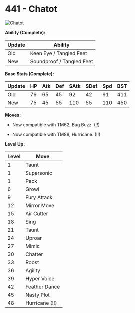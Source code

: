 # 441 - Chatot
![][441]

**Ability (Complete):**

Update | Ability
---    | ---
Old    | Keen Eye / Tangled Feet
New    | Soundproof / Tangled Feet

**Base Stats (Complete):**

Update | HP | Atk | Def | SAtk | SDef | Spd | BST
---    | ---| --- | --- | ---  | ---  | --- | ---
Old    | 76 |  65 |  45 |  92  |  42  |  91  |  411
New    | 75 |  45 |  55 |  110  |  55  |  110  |  450

**Moves:**

 - Now compatible with TM62, Bug Buzz. (!!)

 - Now compatible with TM88, Hurricane. (!!)

**Level Up:**

Level | Move
---   | ---
  1   | Taunt
  1   | Supersonic
  1   | Peck
  6   | Growl
  9   | Fury Attack
 12   | Mirror Move
 15   | Air Cutter
 18   | Sing
 21   | Taunt
 24   | Uproar
 27   | Mimic
 30   | Chatter
 33   | Roost
 36   | Agility
 39   | Hyper Voice
 42   | Feather Dance
 45   | Nasty Plot
 48   | Hurricane (!!)



[441]: https://raw.githubusercontent.com/PokeAPI/sprites/master/sprites/pokemon/441.png "Chatot"
